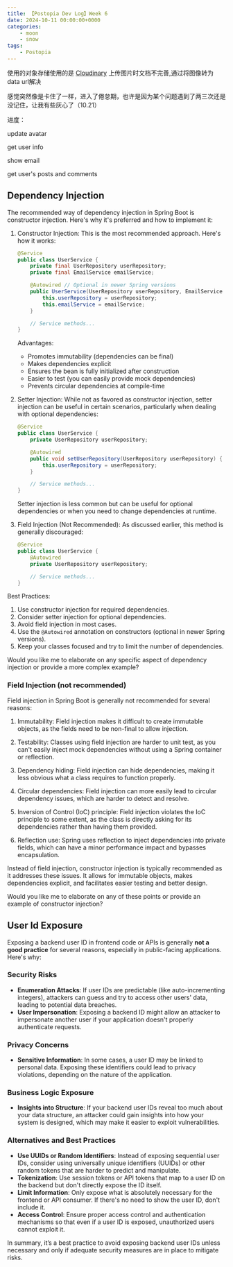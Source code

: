 ```yaml
---
title: 【Postopia Dev Log】Week 6
date: 2024-10-11 00:00:00+0000
categories: 
    - moon
    - snow
tags:
    - Postopia
---
```


使用的对象存储使用的是 [Cloudinary](https://cloudinary.com/) 上传图片时文档不完善,通过将图像转为data url解决

感觉突然像是卡住了一样，进入了倦怠期，也许是因为某个问题遇到了两三次还是没记住，让我有些灰心了（10.21）

进度：

update avatar

get user info

show email

get user's posts and comments

## Dependency Injection

The recommended way of dependency injection in Spring Boot is constructor injection. Here's why it's preferred and how to implement it:

1. Constructor Injection:
   This is the most recommended approach. Here's how it works:

   ```java
   @Service
   public class UserService {
       private final UserRepository userRepository;
       private final EmailService emailService;
   
       @Autowired // Optional in newer Spring versions
       public UserService(UserRepository userRepository, EmailService emailService) {
           this.userRepository = userRepository;
           this.emailService = emailService;
       }
   
       // Service methods...
   }
   ```

   Advantages:
   - Promotes immutability (dependencies can be final)
   - Makes dependencies explicit
   - Ensures the bean is fully initialized after construction
   - Easier to test (you can easily provide mock dependencies)
   - Prevents circular dependencies at compile-time

2. Setter Injection:
   While not as favored as constructor injection, setter injection can be useful in certain scenarios, particularly when dealing with optional dependencies:

   ```java
   @Service
   public class UserService {
       private UserRepository userRepository;
   
       @Autowired
       public void setUserRepository(UserRepository userRepository) {
           this.userRepository = userRepository;
       }
   
       // Service methods...
   }
   ```

   Setter injection is less common but can be useful for optional dependencies or when you need to change dependencies at runtime.

3. Field Injection (Not Recommended):
   As discussed earlier, this method is generally discouraged:

   ```java
   @Service
   public class UserService {
       @Autowired
       private UserRepository userRepository;
   
       // Service methods...
   }
   ```

Best Practices:
1. Use constructor injection for required dependencies.
2. Consider setter injection for optional dependencies.
3. Avoid field injection in most cases.
4. Use the `@Autowired` annotation on constructors (optional in newer Spring versions).
5. Keep your classes focused and try to limit the number of dependencies.

Would you like me to elaborate on any specific aspect of dependency injection or provide a more complex example?

### Field Injection (not recommended)

Field injection in Spring Boot is generally not recommended for several reasons:

1. Immutability: Field injection makes it difficult to create immutable objects, as the fields need to be non-final to allow injection.

2. Testability: Classes using field injection are harder to unit test, as you can't easily inject mock dependencies without using a Spring container or reflection.

3. Dependency hiding: Field injection can hide dependencies, making it less obvious what a class requires to function properly.

4. Circular dependencies: Field injection can more easily lead to circular dependency issues, which are harder to detect and resolve.

5. Inversion of Control (IoC) principle: Field injection violates the IoC principle to some extent, as the class is directly asking for its dependencies rather than having them provided.

6. Reflection use: Spring uses reflection to inject dependencies into private fields, which can have a minor performance impact and bypasses encapsulation.

Instead of field injection, constructor injection is typically recommended as it addresses these issues. It allows for immutable objects, makes dependencies explicit, and facilitates easier testing and better design.

Would you like me to elaborate on any of these points or provide an example of constructor injection?

## User Id Exposure

Exposing a backend user ID in frontend code or APIs is generally **not a good practice** for several reasons, especially in public-facing applications. Here's why:

### **Security Risks**
   - **Enumeration Attacks**: If user IDs are predictable (like auto-incrementing integers), attackers can guess and try to access other users' data, leading to potential data breaches.
   - **User Impersonation**: Exposing a backend ID might allow an attacker to impersonate another user if your application doesn't properly authenticate requests.

### **Privacy Concerns**
   - **Sensitive Information**: In some cases, a user ID may be linked to personal data. Exposing these identifiers could lead to privacy violations, depending on the nature of the application.

### **Business Logic Exposure**
   - **Insights into Structure**: If your backend user IDs reveal too much about your data structure, an attacker could gain insights into how your system is designed, which may make it easier to exploit vulnerabilities.

### Alternatives and Best Practices
- **Use UUIDs or Random Identifiers**: Instead of exposing sequential user IDs, consider using universally unique identifiers (UUIDs) or other random tokens that are harder to predict and manipulate.
- **Tokenization**: Use session tokens or API tokens that map to a user ID on the backend but don't directly expose the ID itself.
- **Limit Information**: Only expose what is absolutely necessary for the frontend or API consumer. If there's no need to show the user ID, don't include it.
- **Access Control**: Ensure proper access control and authentication mechanisms so that even if a user ID is exposed, unauthorized users cannot exploit it.

In summary, it’s a best practice to avoid exposing backend user IDs unless necessary and only if adequate security measures are in place to mitigate risks.
